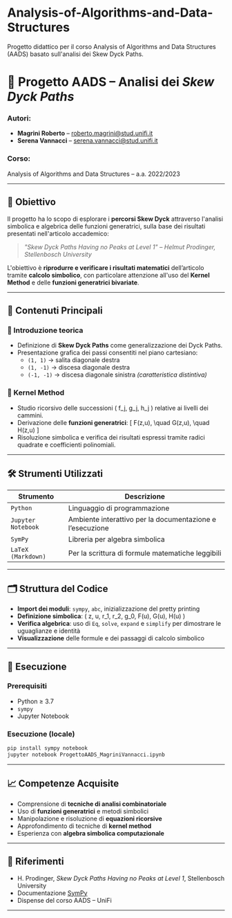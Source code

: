 # Analysis-of-Algorithms-and-Data-Structures

Progetto didattico per il corso Analysis of Algorithms and Data Structures (AADS) basato sull'analisi dei Skew Dyck Paths.


# 📘 Progetto AADS – Analisi dei *Skew Dyck Paths*

### Autori:

- **Magrini Roberto** – roberto.magrini@stud.unifi.it  
- **Serena Vannacci** – serena.vannacci@stud.unifi.it

### Corso:

Analysis of Algorithms and Data Structures – a.a. 2022/2023

---

## 🎯 Obiettivo

Il progetto ha lo scopo di esplorare i **percorsi Skew Dyck** attraverso l'analisi simbolica e algebrica delle funzioni generatrici, sulla base dei risultati presentati nell'articolo accademico:

> *"Skew Dyck Paths Having no Peaks at Level 1" – Helmut Prodinger, Stellenbosch University*

L'obiettivo è **riprodurre e verificare i risultati matematici** dell’articolo tramite **calcolo simbolico**, con particolare attenzione all'uso del **Kernel Method** e delle **funzioni generatrici bivariate**.

---

## 🧠 Contenuti Principali

### 📌 Introduzione teorica
- Definizione di **Skew Dyck Paths** come generalizzazione dei Dyck Paths.
- Presentazione grafica dei passi consentiti nel piano cartesiano:
  - `(1, 1)` → salita diagonale destra
  - `(1, -1)` → discesa diagonale destra
  - `(-1, -1)` → discesa diagonale sinistra *(caratteristica distintiva)*

### 🔬 Kernel Method
- Studio ricorsivo delle successioni \( f_j, g_j, h_j \) relative ai livelli dei cammini.
- Derivazione delle **funzioni generatrici**:
  \[
  F(z,u), \quad G(z,u), \quad H(z,u)
  \]
- Risoluzione simbolica e verifica dei risultati espressi tramite radici quadrate e coefficienti polinomiali.

---

## 🛠️ Strumenti Utilizzati

| Strumento | Descrizione |
|----------|-------------|
| `Python` | Linguaggio di programmazione |
| `Jupyter Notebook` | Ambiente interattivo per la documentazione e l’esecuzione |
| `SymPy` | Libreria per algebra simbolica |
| `LaTeX (Markdown)` | Per la scrittura di formule matematiche leggibili |

---

## 🗂️ Struttura del Codice

- **Import dei moduli**: `sympy`, `abc`, inizializzazione del pretty printing
- **Definizione simbolica**: \( z, u, r_1, r_2, g_0, F(u), G(u), H(u) \)
- **Verifica algebrica**: uso di `Eq`, `solve`, `expand` e `simplify` per dimostrare le uguaglianze e identità
- **Visualizzazione** delle formule e dei passaggi di calcolo simbolico

---

## 🧪 Esecuzione

### Prerequisiti
- Python ≥ 3.7
- `sympy`
- Jupyter Notebook

### Esecuzione (locale)
```bash
pip install sympy notebook
jupyter notebook ProgettoAADS_MagriniVannacci.ipynb
````

---

## 📈 Competenze Acquisite

* Comprensione di **tecniche di analisi combinatoriale**
* Uso di **funzioni generatrici** e metodi simbolici
* Manipolazione e risoluzione di **equazioni ricorsive**
* Approfondimento di tecniche di **kernel method**
* Esperienza con **algebra simbolica computazionale**

---

## 📄 Riferimenti

* H. Prodinger, *Skew Dyck Paths Having no Peaks at Level 1*, Stellenbosch University
* Documentazione [SymPy](https://docs.sympy.org)
* Dispense del corso AADS – UniFi

---

